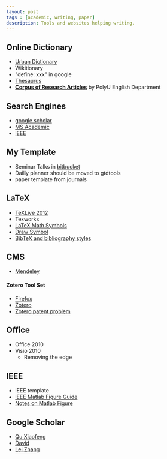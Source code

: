 ```yaml
---
layout: post
tags : [academic, writing, paper]
description: Tools and websites helping writing.
---
```


## Online Dictionary
+ [Urban Dictionary](http://www.urbandictionary.com/)
+ Wikitionary
+ "define: xxx" in google
+ [Thesaurus](http://thesaurus.com/)
+ [__Corpus of Research Articles__](http://rcpce.engl.polyu.edu.hk/RACorpus/default.htm) by PolyU English Department

## Search Engines
+ [google scholar](http://scholar.google.com.hk/schhp?hl=en)
+ [MS Academic](http://academic.research.microsoft.com/)
+ [IEEE](http://ieeexplore.ieee.org/Xplore/home.jsp?tag=1)

## My Template
+ Seminar Talks in [bitbucket](https://bitbucket.org/quxiaofeng/seminartalks)
+ Dailly planner should be moved to gtdtools
+ paper template from journals

## LaTeX
+ [TeXLive 2012](http://www.tug.org/texlive/)
+ Texworks
+ [LaTeX Math Symbols](http://web.ift.uib.no/Teori/KURS/WRK/TeX/symALL.html)
+ [Draw Symbol](http://detexify.kirelabs.org/classify.html)
+ [BibTeX and bibliography styles](http://amath.colorado.edu/documentation/LaTeX/reference/faq/bibstyles.html)

## CMS
+ [Mendeley](http://www.mendeley.com/)    
#### Zotero Tool Set
+ [Firefox](http://www.mozilla.org/en-US/firefox/new/)
+ [Zotero](http://www.zotero.org/support/3.0)
+ [Zotero patent problem](http://forums.zotero.org/discussion/21282/2/what-is-the-status-of-zotero-handling-patent-references/)

## Office
+ Office 2010
+ Visio 2010
  + Removing the edge

## IEEE
+ IEEE template
+ [IEEE Matlab Figure Guide](http://gubner.ece.wisc.edu/matlabLaTeXandIEEE/explain.shtml)
+ [Notes on Matlab Figure](http://nsl.cs.surrey.sfu.ca/resources/latex-notes.html)

## Google Scholar
+ [Qu Xiaofeng](http://scholar.google.com.hk/citations?hl=en&user=zgRM4foAAAAJ)
+ [David](http://scholar.google.com.hk/citations?user=IOagLnEAAAAJ&hl=en)
+ [Lei Zhang](http://scholar.google.com.hk/citations?user=tAK5l1IAAAAJ&hl=en)  


